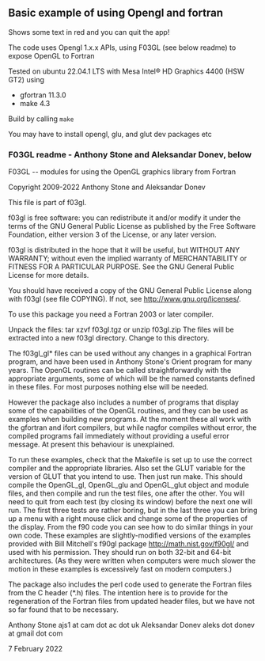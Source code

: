 ## Basic example of using Opengl and fortran

Shows some text in red and you can quit the app!

The code uses Opengl 1.x.x APIs, using F03GL (see below readme) to
expose OpenGL to Fortran

Tested on ubuntu 22.04.1 LTS with Mesa Intel® HD Graphics 4400 (HSW GT2)
  using 
   - gfortran 11.3.0
   - make 4.3
   
Build by calling 
`make`

You may have to install opengl, glu, and glut dev packages etc


### F03GL readme - Anthony Stone and Aleksandar Donev, below

F03GL -- modules for using the OpenGL graphics library from Fortran

  Copyright 2009-2022 Anthony Stone and Aleksandar Donev

  This file is part of f03gl.

  f03gl is free software: you can redistribute it and/or modify
  it under the terms of the GNU General Public License as published by
  the Free Software Foundation, either version 3 of the License, or
  any later version.

  f03gl is distributed in the hope that it will be useful,
  but WITHOUT ANY WARRANTY; without even the implied warranty of
  MERCHANTABILITY or FITNESS FOR A PARTICULAR PURPOSE.  See the
  GNU General Public License for more details.

  You should have received a copy of the GNU General Public License
  along with f03gl (see file COPYING). If not, see
  <http://www.gnu.org/licenses/>.


To use this package you need a Fortran 2003 or later compiler. 

Unpack the files:
  tar xzvf f03gl.tgz
or
  unzip f03gl.zip
The files will be extracted into a new f03gl directory. Change to this
directory.

The f03gl_gl* files can be used without any changes in a graphical
Fortran program, and have been used in Anthony Stone's Orient program
for many years. The OpenGL routines can be called straightforwardly
with the appropriate arguments, some of which will be the named
constants defined in these files. For most purposes nothing else will
be needed.

However the package also includes a number of programs that display
some of the capabilities of the OpenGL routines, and they can be used
as examples when building new programs. At the moment these all work
with the gfortran and ifort compilers, but while nagfor compiles
without error, the compiled programs fail immediately without
providing a useful error message. At present this behaviour is
unexplained.

To run these examples, check that the Makefile is set up to use the
correct compiler and the appropriate libraries. Also set the GLUT
variable for the version of GLUT that you intend to use. Then just run
make. This should compile the OpenGL_gl, OpenGL_glu and OpenGL_glut
object and module files, and then compile and run the test files, one
after the other. You will need to quit from each test (by closing its
window) before the next one will run. The first three tests are rather
boring, but in the last three you can bring up a menu with a right
mouse click and change some of the properties of the display. From the
f90 code you can see how to do similar things in your own code. These
examples are slightly-modified versions of the examples provided with
Bill Mitchell's f90gl package http://math.nist.gov/f90gl/ and used
with his permission. They should run on both 32-bit and 64-bit
architectures. (As they were written when computers were much slower
the motion in these examples is excessively fast on modern computers.)

The package also includes the perl code used to generate the Fortran
files from the C header (*.h) files. The intention here is to provide
for the regeneration of the Fortran files from updated header files,
but we have not so far found that to be necessary.

Anthony Stone      ajs1 at cam dot ac dot uk
Aleksandar Donev   aleks dot donev at gmail dot com

7 February 2022
